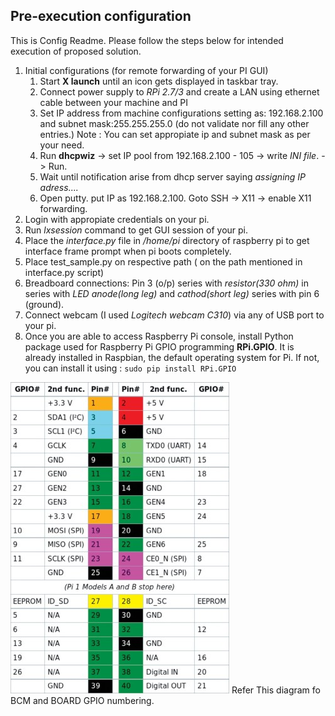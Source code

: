 <h2> Pre-execution configuration </h2>
This is Config Readme. Please follow the steps below for intended execution of proposed solution.

1. Initial configurations (for remote forwarding of your PI GUI)
	1. Start **X launch** until an icon gets displayed in taskbar tray.
	1. Connect power supply to *RPi 2.7/3* and create a LAN using ethernet cable between your machine and PI
	1. Set IP address from machine configurations setting as: 192.168.2.100 and subnet mask:255.255.255.0 (do not validate nor fill any other entries.) Note : You can set appropiate ip and subnet mask as per your need.
	1. Run **dhcpwiz** -> set IP pool from 192.168.2.100 - 105 -> write *INI file*. -> Run.
	1. Wait until notification arise from dhcp server saying *assigning IP adress....*
	1. Open putty. put IP as 192.168.2.100. Goto SSH -> X11 -> enable X11 forwarding.
2. Login with appropiate credentials on your pi.
3. Run *lxsession* command to get GUI session of your pi.   
4. Place the *interface.py* file in */home/pi* directory of raspberry pi to get interface frame prompt when pi boots completely.
5. Place test_sample.py on respective path ( on the path mentioned in interface.py script)
6. Breadboard connections:  Pin 3 (o/p) series with *resistor(330 ohm)* in series with *LED anode(long leg)* and *cathod(short  leg)* series with pin 6 (ground).
7. Connect webcam (I used *Logitech webcam C310*) via any of USB port to your pi.
8. Once you are able to access Raspberry Pi console, install Python package used for Raspberry Pi GPIO programming **RPi.GPIO**. It is already installed in Raspbian, the default operating system for Pi.  If not, you can install it using :      ```sudo pip install RPi.GPIO ```
 
![Test Image 1](Figure-1-Raspberry-Pi-pinout-diagram.jpg)
Refer This diagram fo BCM and BOARD GPIO numbering.
